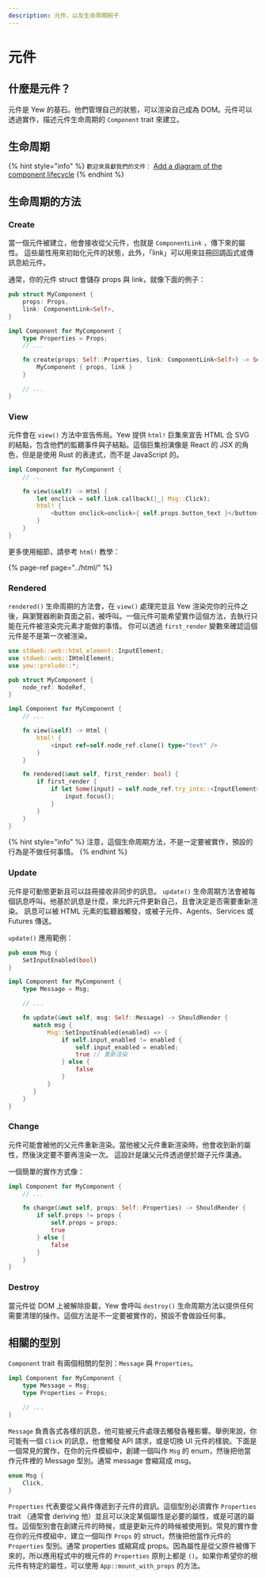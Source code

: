 ```yaml
---
description: 元件，以及生命周期鉤子
---
```


# 元件

## 什麼是元件？

元件是 Yew 的基石。他們管理自己的狀態，可以渲染自己成為 DOM。元件可以透過實作，描述元件生命周期的 `Component` trait 來建立。

## 生命周期

{% hint style="info" %}
`歡迎來貢獻我們的文件：` [Add a diagram of the component lifecycle](https://github.com/yewstack/docs/issues/22)
{% endhint %}

## 生命周期的方法

### Create

當一個元件被建立，他會接收從父元件，也就是 `ComponentLink` ，傳下來的屬性。 這些屬性用來初始化元件的狀態，此外，「link」可以用來註冊回調函式或傳訊息給元件。

通常，你的元件 struct 會儲存 props 與 link，就像下面的例子：

```rust
pub struct MyComponent {
    props: Props,
    link: ComponentLink<Self>,
}

impl Component for MyComponent {
    type Properties = Props;
    // ...

    fn create(props: Self::Properties, link: ComponentLink<Self>) -> Self {
        MyComponent { props, link }
    }

    // ...
}
```

### View

元件會在 `view()` 方法中宣告佈局。Yew 提供 `html!` 巨集來宣告 HTML 合 SVG 的結點，包含他們的監聽事件與子結點。這個巨集扮演像是 React 的 JSX 的角色，但是是使用 Rust 的表達式，而不是 JavaScript 的。

```rust
impl Component for MyComponent {
    // ...

    fn view(&self) -> Html {
        let onclick = self.link.callback(|_| Msg::Click);
        html! {
            <button onclick=onclick>{ self.props.button_text }</button>
        }
    }
}
```

更多使用細節，請參考 `html!` 教學：

{% page-ref page="../html/" %}

### Rendered

`rendered()` 生命周期的方法會，在 `view()` 處理完並且 Yew 渲染完你的元件之後，與瀏覽器刷新頁面之前，被呼叫。一個元件可能希望實作這個方法，去執行只能在元件被渲染完元素才能做的事情。 你可以透過 `first_render` 變數來確認這個元件是不是第一次被渲染。

```rust
use stdweb::web::html_element::InputElement;
use stdweb::web::IHtmlElement;
use yew::prelude::*;

pub struct MyComponent {
    node_ref: NodeRef,
}

impl Component for MyComponent {
    // ...

    fn view(&self) -> Html {
        html! {
            <input ref=self.node_ref.clone() type="text" />
        }
    }

    fn rendered(&mut self, first_render: bool) {
        if first_render {
            if let Some(input) = self.node_ref.try_into::<InputElement>() {
                input.focus();
            }
        }
    }
}
```

{% hint style="info" %}
注意，這個生命周期方法，不是一定要被實作，預設的行為是不做任何事情。
{% endhint %}

### Update

元件是可動態更新且可以註冊接收非同步的訊息。 `update()` 生命周期方法會被每個訊息呼叫。他基於訊息是什麼，來允許元件更新自己，且會決定是否需要重新渲染。 訊息可以被 HTML 元素的監聽器觸發，或被子元件、Agents、Services 或 Futures 傳送。 

`update()` 應用範例：

```rust
pub enum Msg {
    SetInputEnabled(bool)
}

impl Component for MyComponent {
    type Message = Msg;

    // ...

    fn update(&mut self, msg: Self::Message) -> ShouldRender {
       match msg {
           Msg::SetInputEnabled(enabled) => {
               if self.input_enabled != enabled {
                   self.input_enabled = enabled;
                   true // 重新渲染
               } else {
                   false
               }
           }
       }
    }
}
```

### Change

元件可能會被他的父元件重新渲染。當他被父元件重新渲染時，他會收到新的屬性，然後決定要不要再渲染一次。 這設計是讓父元件透過便於跟子元件溝通。

一個簡單的實作方式像：

```rust
impl Component for MyComponent {
    // ...

    fn change(&mut self, props: Self::Properties) -> ShouldRender {
        if self.props != props {
            self.props = props;
            true
        } else {
            false
        }
    }
}
```

### Destroy

當元件從 DOM 上被解除掛載，Yew 會呼叫 `destroy()` 生命周期方法以提供任何需要清理的操作。這個方法是不一定要被實作的，預設不會做設任何事。

## 相關的型別

`Component` trait 有兩個相關的型別：`Message` 與 `Properties`。

```rust
impl Component for MyComponent {
    type Message = Msg;
    type Properties = Props;

    // ...
}
```

`Message` 負責各式各樣的訊息，他可能被元件處理去觸發各種影響。舉例來說，你可能有一個 `Click` 的訊息，他會觸發 API 請求，或是切換 UI 元件的樣貌。下面是一個常見的實作，在你的元件模組中，創建一個叫作 `Msg` 的 enum，然後把他當作元件裡的 Message 型別。通常 message 會縮寫成 msg。

```rust
enum Msg {
    Click,
}
```

`Properties` 代表要從父員件傳遞到子元件的資訊。這個型別必須實作 `Properties` trait （通常會 deriving 他）並且可以決定某個屬性是必要的屬性，或是可選的屬性。這個型別會在創建元件的時候，或是更新元件的時候被使用到。常見的實作會在你的元件模組中，建立一個叫作 `Props`  的 struct，然後把他當作元件的`Properties` 型別。通常 properties 或縮寫成 props。因為屬性是從父原件被傳下來的，所以應用程式中的根元件的 `Properties` 原則上都是 `()`。如果你希望你的根元件有特定的屬性，可以使用 `App::mount_with_props` 的方法。


